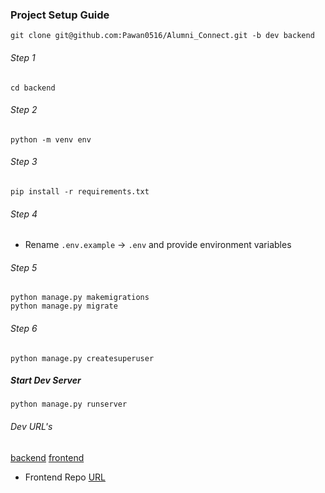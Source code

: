 ### Project Setup Guide
```
git clone git@github.com:Pawan0516/Alumni_Connect.git -b dev backend
```

###### Step 1
```
cd backend
```

###### Step 2
```
python -m venv env
```

###### Step 3
```
pip install -r requirements.txt
```
###### Step 4
- Rename `.env.example` -> `.env` and provide environment variables
  
###### Step 5
```
python manage.py makemigrations
python manage.py migrate
```

###### Step 6
```
python manage.py createsuperuser
```

##### Start Dev Server
```
python manage.py runserver
```

###### Dev URL's
[backend](http://localhost:8000)
[frontend](http://localhost:5173)

- Frontend Repo [URL](https://github.com/preeti-khachne/Alumni-Connect)
